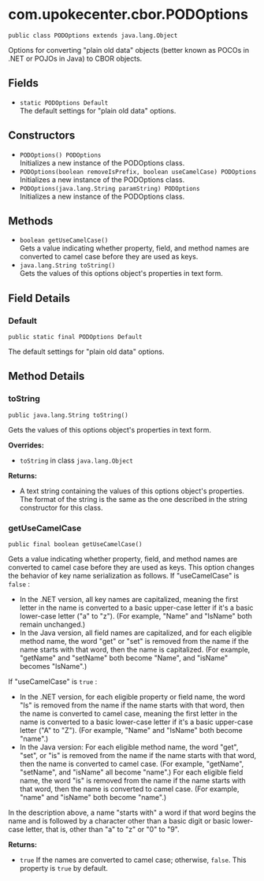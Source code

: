 # com.upokecenter.cbor.PODOptions

    public class PODOptions extends java.lang.Object

Options for converting "plain old data" objects (better known as POCOs in
.NET or POJOs in Java) to CBOR objects.

## Fields

* `static PODOptions Default`<br>
 The default settings for "plain old data" options.

## Constructors

* `PODOptions() PODOptions`<br>
 Initializes a new instance of the PODOptions
 class.
* `PODOptions​(boolean removeIsPrefix,
          boolean useCamelCase) PODOptions`<br>
 Initializes a new instance of the PODOptions
 class.
* `PODOptions​(java.lang.String paramString) PODOptions`<br>
 Initializes a new instance of the PODOptions
 class.

## Methods

* `boolean getUseCamelCase()`<br>
 Gets a value indicating whether property, field, and method names are
 converted to camel case before they are used as keys.
* `java.lang.String toString()`<br>
 Gets the values of this options object's properties in text form.

## Field Details

### Default
    public static final PODOptions Default
The default settings for "plain old data" options.
## Method Details

### toString
    public java.lang.String toString()
Gets the values of this options object's properties in text form.

**Overrides:**

* <code>toString</code> in class <code>java.lang.Object</code>

**Returns:**

* A text string containing the values of this options object's
 properties. The format of the string is the same as the one
 described in the string constructor for this class.

### getUseCamelCase
    public final boolean getUseCamelCase()
<p>Gets a value indicating whether property, field, and method names are
 converted to camel case before they are used as keys. This option
 changes the behavior of key name serialization as follows. If
  "useCamelCase" is <code>false</code> :</p> <ul> <li>In the .NET version,
 all key names are capitalized, meaning the first letter in the name
 is converted to a basic upper-case letter if it's a basic lower-case
  letter ("a" to "z"). (For example, "Name" and "IsName" both remain
 unchanged.)</li> <li>In the Java version, all field names are
  capitalized, and for each eligible method name, the word "get" or
  "set" is removed from the name if the name starts with that word,
  then the name is capitalized. (For example, "getName" and "setName"
  both become "Name", and "isName" becomes "IsName".)</li></ul> <p>If
  "useCamelCase" is <code>true</code> :</p> <ul> <li>In the .NET version,
  for each eligible property or field name, the word "Is" is removed
 from the name if the name starts with that word, then the name is
 converted to camel case, meaning the first letter in the name is
 converted to a basic lower-case letter if it's a basic upper-case
  letter ("A" to "Z"). (For example, "Name" and "IsName" both become
  "name".)</li> <li>In the Java version: For each eligible method
  name, the word "get", "set", or "is" is removed from the name if the
 name starts with that word, then the name is converted to camel
  case. (For example, "getName", "setName", and "isName" all become
  "name".) For each eligible field name, the word "is" is removed from
 the name if the name starts with that word, then the name is
  converted to camel case. (For example, "name" and "isName" both
  become "name".)</li></ul> <p>In the description above, a name
  "starts with" a word if that word begins the name and is followed by
 a character other than a basic digit or basic lower-case letter,
  that is, other than "a" to "z" or "0" to "9".</p>

**Returns:**

* <code>true</code> If the names are converted to camel case; otherwise,
 <code>false</code>. This property is <code>true</code> by default.
